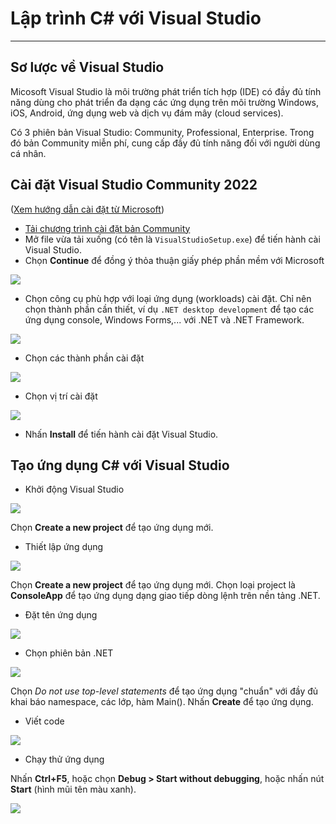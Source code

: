 # Lập trình C# với Visual Studio

---

## Sơ lược về Visual Studio

Micosoft Visual Studio là môi trường phát triển tích hợp (IDE) có đầy đủ tính năng dùng cho phát triển đa dạng các ứng dụng trên môi trường Windows, iOS, Android, ứng dụng web và dịch vụ đám mây (cloud services).

Có 3 phiên bản Visual Studio: Community, Professional, Enterprise. Trong đó bản Community miễn phí, cung cấp đầy đủ tính năng đối với người dùng cá nhân.

## Cài đặt Visual Studio Community 2022

([Xem hướng dẫn cài đặt từ Microsoft](https://learn.microsoft.com/en-us/visualstudio/install/install-visual-studio?view=vs-2022))

- [Tải chương trình cài đặt bản Community](https://visualstudio.microsoft.com/vs/community/)
- Mở file vừa tải xuống (có tên là `VisualStudioSetup.exe`) để tiến hành cài Visual Studio.
- Chọn **Continue** để đồng ý thỏa thuận giấy phép phần mềm với Microsoft
<img src="figs/license-terms.png">

- Chọn công cụ phù hợp với loại ứng dụng (workloads) cài đặt. Chỉ nên chọn thành phần cần thiết, ví dụ `.NET desktop development` để tạo các ứng dụng console, Windows Forms,... với .NET và .NET Framework.

<img src="figs/vs-installer-install-workloads.PNG">

- Chọn các thành phần cài đặt

<img src="figs/vs-installer-individual-components.png">

- Chọn vị trí cài đặt

<img src="figs/vs-installer-install-location.PNG">

- Nhấn **Install** để tiến hành cài đặt Visual Studio.

## Tạo ứng dụng C# với Visual Studio

- Khởi động Visual Studio
<img src="figs/vs-create-app-01.PNG">

Chọn **Create a new project** để tạo ứng dụng mới.

- Thiết lập ứng dụng
<img src="figs/vs-create-app-02.PNG">

Chọn **Create a new project** để tạo ứng dụng mới.
Chọn loại project là **ConsoleApp** để tạo ứng dụng dạng giao tiếp dòng lệnh trên nền tảng .NET. 

- Đặt tên ứng dụng
<img src="figs/vs-create-app-03.PNG">

- Chọn phiên bản .NET
<img src="figs/vs-create-app-04.PNG">

Chọn *Do not use top-level statements* để tạo ứng dụng "chuẩn" với đầy đủ khai báo namespace, các lớp, hàm Main(). Nhấn **Create** để tạo ứng dụng.

- Viết code
<img src="figs/vs-create-app-05.PNG">

- Chạy thử ứng dụng

Nhấn **Ctrl+F5**, hoặc chọn **Debug > Start without debugging**, hoặc nhấn nút **Start** (hình mũi tên màu xanh).

<img src="figs/vs-create-app-06.PNG">

